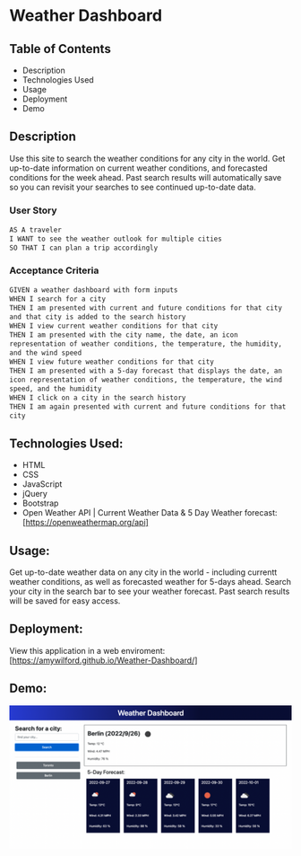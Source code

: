 # Weather Dashboard

## Table of Contents

- Description
- Technologies Used
- Usage
- Deployment
- Demo

## Description

Use this site to search the weather conditions for any city in the world. Get up-to-date information on current weather conditions, and forecasted conditions for the week ahead. Past search results will automatically save so you can revisit your searches to see continued up-to-date data.

### User Story

```
AS A traveler
I WANT to see the weather outlook for multiple cities
SO THAT I can plan a trip accordingly
```

### Acceptance Criteria

```
GIVEN a weather dashboard with form inputs
WHEN I search for a city
THEN I am presented with current and future conditions for that city and that city is added to the search history
WHEN I view current weather conditions for that city
THEN I am presented with the city name, the date, an icon representation of weather conditions, the temperature, the humidity, and the wind speed
WHEN I view future weather conditions for that city
THEN I am presented with a 5-day forecast that displays the date, an icon representation of weather conditions, the temperature, the wind speed, and the humidity
WHEN I click on a city in the search history
THEN I am again presented with current and future conditions for that city
```

## Technologies Used:

- HTML
- CSS
- JavaScript
- jQuery
- Bootstrap
- Open Weather API | Current Weather Data & 5 Day Weather forecast: [https://openweathermap.org/api]

## Usage:

Get up-to-date weather data on any city in the world - including currentt weather conditions, as well as forecasted weather for 5-days ahead. Search your city in the search bar to see your weather forecast. Past search results will be saved for easy access.

## Deployment:

View this application in a web enviroment: [https://amywilford.github.io/Weather-Dashboard/]

## Demo:

<img src="assets/images/Weather-Dashboard-Demo-Image.png" alt="image of deployed site">
